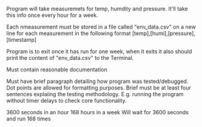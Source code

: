 Program will take measuremets for temp, humdity and pressure.
It'll take this info once every hour for a week.

Each nmeasurement must be stored in a file called "env_data.csv"
on a new line for each measurement in the following format
[temp],[humi],[pressure],[timestamp]

Program is to exit once it has run for one week, when it exits it also should print the content of "env_data.csv" to the Terminal.

Must contain reasonable documentation




Must have brief paragraph detailing how program was tested/debugged. Dot points are allowed for formatting purposes. Brief must be at least four sentences explaiing the testing methodology. E.g. running the program without timer delays to check core functionality.

3600 seconds in an hour
168 hours in a week
Will wait for 3600 seconds and run 168 times

